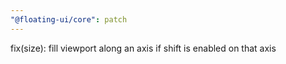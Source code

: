 ```yaml
---
"@floating-ui/core": patch
---
```


fix(size): fill viewport along an axis if shift is enabled on that axis
